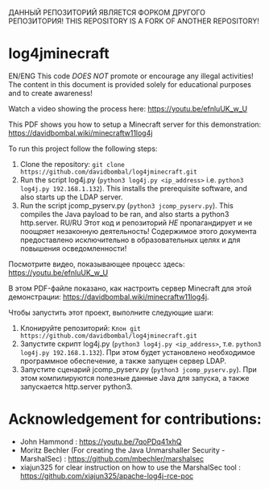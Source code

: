 ДАННЫЙ РЕПОЗИТОРИЙ ЯВЛЯЕТСЯ ФОРКОМ ДРУГОГО РЕПОЗИТОРИЯ!
THIS REPOSITORY IS A FORK OF ANOTHER REPOSITORY!
# log4jminecraft
EN/ENG
This code *DOES NOT* promote or encourage any illegal activities!
The content in this document is provided solely for educational purposes and to create awareness!

Watch a video showing the process here: https://youtu.be/efnluUK_w_U

This PDF shows you how to setup a Minecraft server for this demonstration: https://davidbombal.wiki/minecraftw11log4j

To run this project follow the following steps:
1. Clone the repository: 
```git clone https://github.com/davidbombal/log4jminecraft.git```
3. Run the script log4j.py (```python3 log4j.py <ip_address>``` i.e. ```python3 log4j.py 192.168.1.132```). This installs the prerequisite software, and also starts up the LDAP server.
4. Run the script jcomp_pyserv.py (```python3 jcomp_pyserv.py```). This compiles the Java payload to be ran, and also starts a python3 http.server. 
RU/RU
Этот код и репозиторий *НЕ* пропагандирует и не поощряет незаконную деятельность!
Содержимое этого документа предоставлено исключительно в образовательных целях и для повышения осведомленности!

Посмотрите видео, показывающее процесс здесь: https://youtu.be/efnluUK_w_U

В этом PDF-файле показано, как настроить сервер Minecraft для этой демонстрации: https://davidbombal.wiki/minecraftw11log4j.

Чтобы запустить этот проект, выполните следующие шаги:
1. Клонируйте репозиторий:
```Клон git https://github.com/davidbombal/log4jminecraft.git```
3. Запустите скрипт log4j.py (```python3 log4j.py <ip_address>```, т.е. ```python3 log4j.py 192.168.1.132```). При этом будет установлено необходимое программное обеспечение, а также запущен сервер LDAP.
4. Запустите сценарий jcomp_pyserv.py (```python3 jcomp_pyserv.py```). При этом компилируются полезные данные Java для запуска, а также запускается http.server python3.
# Acknowledgement for contributions: 
* John Hammond : https://youtu.be/7qoPDq41xhQ
* Moritz Bechler (For creating the Java Unmarshaller Security - MarshalSec) : https://github.com/mbechler/marshalsec
* xiajun325 for clear instruction on how to use the MarshalSec tool : https://github.com/xiajun325/apache-log4j-rce-poc

